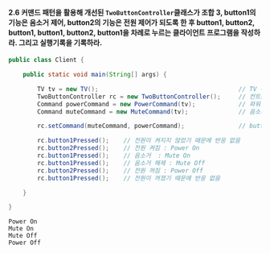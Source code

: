 #### 2.6 커맨드 패턴을 활용해 개선된 `TwoButtonController`클래스가 조합 3, button1의 기능은 음소거 제어, button2의 기능은 전원 제어가 되도록 한 후 button1, button2, button1, button1, button2, button1을 차례로 누르는 클라이언트 프로그램을 작성하라. 그리고 실행기록을 기록하라.

```java
public class Client {

    public static void main(String[] args) {

        TV tv = new TV();                                       // TV 객체 생성
        TwoButtonController rc = new TwoButtonController();     // 컨트롤러 객체 생성
        Command powerCommand = new PowerCommand(tv);            // 파워 커맨드 객체 생성, tv 객체 주입
        Command muteCommand = new MuteCommand(tv);              // 음소거 커맨드 객체 생성, tv 객체 주입

        rc.setCommand(muteCommand, powerCommand);               // button1에는 음소거, button2에는 전원 객체를 각각 설정

        rc.button1Pressed();    // 전원이 켜지지 않았기 때문에 반응 없음
        rc.button2Pressed();    // 전원 켜짐 : Power On
        rc.button1Pressed();    // 음소거  : Mute On
        rc.button1Pressed();    // 음소거 해제 : Mute Off
        rc.button2Pressed();    // 전원 꺼짐 : Power Off
        rc.button1Pressed();    // 전원이 꺼졌기 때문에 반응 없음

    }

}
```
```
Power On
Mute On
Mute Off
Power Off
```